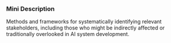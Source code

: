 ### Mini Description

Methods and frameworks for systematically identifying relevant stakeholders, including those who might be indirectly affected or traditionally overlooked in AI system development.
